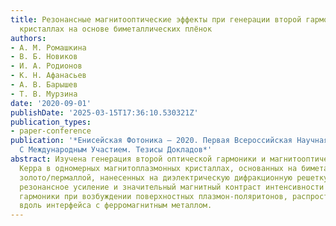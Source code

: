 ```yaml
---
title: Резонансные магнитооптические эффекты при генерации второй гармоники в магнитоплазмонных
  кристаллах на основе биметаллических плёнок
authors:
- А. М. Ромашкина
- В. Б. Новиков
- И. А. Родионов
- К. Н. Афанасьев
- А. В. Барышев
- Т. В. Мурзина
date: '2020-09-01'
publishDate: '2025-03-15T17:36:10.530321Z'
publication_types:
- paper-conference
publication: '*Енисейская Фотоника – 2020. Первая Всероссийская Научная Конференция
  С Международным Участием. Тезисы Докладов*'
abstract: Изучена генерация второй оптической гармоники и магнитооптический эффект
  Керра в одномерных магнитоплазмонных кристаллах, основанных на биметаллических плёнках
  золото/пермаллой, нанесенных на диэлектрическую дифракционную решетку. Обнаружено
  резонансное усиление и значительный магнитный контраст интенсивности второй оптической
  гармоники при возбуждении поверхностных плазмон-поляритонов, распространяющихся
  вдоль интерфейса с ферромагнитным металлом.
---
```

